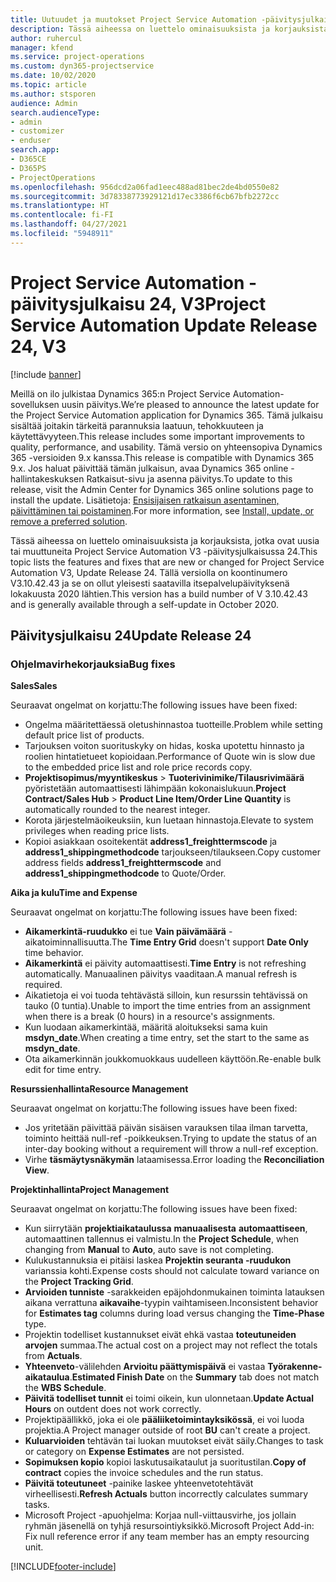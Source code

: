 ```yaml
---
title: Uutuudet ja muutokset Project Service Automation -päivitysjulkaisussa 24, V3
description: Tässä aiheessa on luettelo ominaisuuksista ja korjauksista, jotka ovat käytettävissä Project Service Automation -päivitysjulkaisussa 24, V3.
author: ruhercul
manager: kfend
ms.service: project-operations
ms.custom: dyn365-projectservice
ms.date: 10/02/2020
ms.topic: article
ms.author: stsporen
audience: Admin
search.audienceType:
- admin
- customizer
- enduser
search.app:
- D365CE
- D365PS
- ProjectOperations
ms.openlocfilehash: 956dcd2a06fad1eec488ad81bec2de4bd0550e82
ms.sourcegitcommit: 3d78338773929121d17ec3386f6cb67bfb2272cc
ms.translationtype: HT
ms.contentlocale: fi-FI
ms.lasthandoff: 04/27/2021
ms.locfileid: "5948911"
---
```

# <a name="project-service-automation-update-release-24-v3"></a><span data-ttu-id="08200-103">Project Service Automation -päivitysjulkaisu 24, V3</span><span class="sxs-lookup"><span data-stu-id="08200-103">Project Service Automation Update Release 24, V3</span></span>

[!include [banner](../includes/psa-now-project-operations.md)]

<span data-ttu-id="08200-104">Meillä on ilo julkistaa Dynamics 365:n Project Service Automation-sovelluksen uusin päivitys.</span><span class="sxs-lookup"><span data-stu-id="08200-104">We’re pleased to announce the latest update for the Project Service Automation application for Dynamics 365.</span></span> <span data-ttu-id="08200-105">Tämä julkaisu sisältää joitakin tärkeitä parannuksia laatuun, tehokkuuteen ja käytettävyyteen.</span><span class="sxs-lookup"><span data-stu-id="08200-105">This release includes some important improvements to quality, performance, and usability.</span></span> <span data-ttu-id="08200-106">Tämä versio on yhteensopiva Dynamics 365 -versioiden 9.x kanssa.</span><span class="sxs-lookup"><span data-stu-id="08200-106">This release is compatible with Dynamics 365 9.x.</span></span> <span data-ttu-id="08200-107">Jos haluat päivittää tämän julkaisun, avaa Dynamics 365 online -hallintakeskuksen Ratkaisut-sivu ja asenna päivitys.</span><span class="sxs-lookup"><span data-stu-id="08200-107">To update to this release, visit the Admin Center for Dynamics 365 online solutions page to install the update.</span></span> <span data-ttu-id="08200-108">Lisätietoja: [Ensisijaisen ratkaisun asentaminen, päivittäminen tai poistaminen](/power-platform/admin/install-remove-preferred-solution).</span><span class="sxs-lookup"><span data-stu-id="08200-108">For more information, see [Install, update, or remove a preferred solution](/power-platform/admin/install-remove-preferred-solution).</span></span>

<span data-ttu-id="08200-109">Tässä aiheessa on luettelo ominaisuuksista ja korjauksista, jotka ovat uusia tai muuttuneita Project Service Automation V3 -päivitysjulkaisussa 24.</span><span class="sxs-lookup"><span data-stu-id="08200-109">This topic lists the features and fixes that are new or changed for Project Service Automation V3, Update Release 24.</span></span> <span data-ttu-id="08200-110">Tällä versiolla on koontinumero V3.10.42.43 ja se on ollut yleisesti saatavilla itsepalvelupäivityksenä lokakuusta 2020 lähtien.</span><span class="sxs-lookup"><span data-stu-id="08200-110">This version has a build number of V 3.10.42.43 and is generally available through a self-update in October 2020.</span></span>

## <a name="update-release-24"></a><span data-ttu-id="08200-111">Päivitysjulkaisu 24</span><span class="sxs-lookup"><span data-stu-id="08200-111">Update Release 24</span></span>

### <a name="bug-fixes"></a><span data-ttu-id="08200-112">Ohjelmavirhekorjauksia</span><span class="sxs-lookup"><span data-stu-id="08200-112">Bug fixes</span></span>

<span data-ttu-id="08200-113">**Sales**</span><span class="sxs-lookup"><span data-stu-id="08200-113">**Sales**</span></span>

<span data-ttu-id="08200-114">Seuraavat ongelmat on korjattu:</span><span class="sxs-lookup"><span data-stu-id="08200-114">The following issues have been fixed:</span></span>

- <span data-ttu-id="08200-115">Ongelma määritettäessä oletushinnastoa tuotteille.</span><span class="sxs-lookup"><span data-stu-id="08200-115">Problem while setting default price list of products.</span></span>
- <span data-ttu-id="08200-116">Tarjouksen voiton suorituskyky on hidas, koska upotettu hinnasto ja roolien hintatietueet kopioidaan.</span><span class="sxs-lookup"><span data-stu-id="08200-116">Performance of Quote win is slow due to the embedded price list and role price records copy.</span></span>
- <span data-ttu-id="08200-117">**Projektisopimus/myyntikeskus** > **Tuoterivinimike/Tilausrivimäärä** pyöristetään automaattisesti lähimpään kokonaislukuun.</span><span class="sxs-lookup"><span data-stu-id="08200-117">**Project Contract/Sales Hub** > **Product Line Item/Order Line Quantity** is automatically rounded to the nearest integer.</span></span>
- <span data-ttu-id="08200-118">Korota järjestelmäoikeuksiin, kun luetaan hinnastoja.</span><span class="sxs-lookup"><span data-stu-id="08200-118">Elevate to system privileges when reading price lists.</span></span>
- <span data-ttu-id="08200-119">Kopioi asiakkaan osoitekentät **address1_freighttermscode** ja **address1_shippingmethodcode** tarjoukseen/tilaukseen.</span><span class="sxs-lookup"><span data-stu-id="08200-119">Copy customer address fields **address1_freighttermscode** and **address1_shippingmethodcode** to Quote/Order.</span></span> 


<span data-ttu-id="08200-120">**Aika ja kulu**</span><span class="sxs-lookup"><span data-stu-id="08200-120">**Time and Expense**</span></span>

<span data-ttu-id="08200-121">Seuraavat ongelmat on korjattu:</span><span class="sxs-lookup"><span data-stu-id="08200-121">The following issues have been fixed:</span></span>

- <span data-ttu-id="08200-122">**Aikamerkintä-ruudukko** ei tue **Vain päivämäärä** -aikatoiminnallisuutta.</span><span class="sxs-lookup"><span data-stu-id="08200-122">The **Time Entry Grid** doesn't support **Date Only** time behavior.</span></span>
- <span data-ttu-id="08200-123">**Aikamerkintä** ei päivity automaattisesti.</span><span class="sxs-lookup"><span data-stu-id="08200-123">**Time Entry** is not refreshing automatically.</span></span> <span data-ttu-id="08200-124">Manuaalinen päivitys vaaditaan.</span><span class="sxs-lookup"><span data-stu-id="08200-124">A manual refresh is required.</span></span>
- <span data-ttu-id="08200-125">Aikatietoja ei voi tuoda tehtävästä silloin, kun resurssin tehtävissä on tauko (0 tuntia).</span><span class="sxs-lookup"><span data-stu-id="08200-125">Unable to import the time entries from an assignment when there is a break (0 hours) in a resource's assignments.</span></span>
- <span data-ttu-id="08200-126">Kun luodaan aikamerkintää, määritä aloitukseksi sama kuin **msdyn_date**.</span><span class="sxs-lookup"><span data-stu-id="08200-126">When creating a time entry, set the start to the same as **msdyn_date**.</span></span>
- <span data-ttu-id="08200-127">Ota aikamerkinnän joukkomuokkaus uudelleen käyttöön.</span><span class="sxs-lookup"><span data-stu-id="08200-127">Re-enable bulk edit for time entry.</span></span>

<span data-ttu-id="08200-128">**Resurssienhallinta**</span><span class="sxs-lookup"><span data-stu-id="08200-128">**Resource Management**</span></span>

<span data-ttu-id="08200-129">Seuraavat ongelmat on korjattu:</span><span class="sxs-lookup"><span data-stu-id="08200-129">The following issues have been fixed:</span></span>

- <span data-ttu-id="08200-130">Jos yritetään päivittää päivän sisäisen varauksen tilaa ilman tarvetta, toiminto heittää null-ref -poikkeuksen.</span><span class="sxs-lookup"><span data-stu-id="08200-130">Trying to update the status of an inter-day booking without a requirement will throw a null-ref exception.</span></span>
- <span data-ttu-id="08200-131">Virhe **täsmäytysnäkymän** lataamisessa.</span><span class="sxs-lookup"><span data-stu-id="08200-131">Error loading the **Reconciliation View**.</span></span>


<span data-ttu-id="08200-132">**Projektinhallinta**</span><span class="sxs-lookup"><span data-stu-id="08200-132">**Project Management**</span></span>

<span data-ttu-id="08200-133">Seuraavat ongelmat on korjattu:</span><span class="sxs-lookup"><span data-stu-id="08200-133">The following issues have been fixed:</span></span>

- <span data-ttu-id="08200-134">Kun siirrytään **projektiaikataulussa** **manuaalisesta** **automaattiseen**, automaattinen tallennus ei valmistu.</span><span class="sxs-lookup"><span data-stu-id="08200-134">In the **Project Schedule**, when changing from **Manual** to **Auto**, auto save is not completing.</span></span>
- <span data-ttu-id="08200-135">Kulukustannuksia ei pitäisi laskea **Projektin seuranta -ruudukon** varianssia kohti.</span><span class="sxs-lookup"><span data-stu-id="08200-135">Expense costs should not calculate toward variance on the **Project Tracking Grid**.</span></span>
- <span data-ttu-id="08200-136">**Arvioiden tunniste** -sarakkeiden epäjohdonmukainen toiminta latauksen aikana verrattuna **aikavaihe**-tyypin vaihtamiseen.</span><span class="sxs-lookup"><span data-stu-id="08200-136">Inconsistent behavior for **Estimates tag** columns during load versus changing the **Time-Phase** type.</span></span>
- <span data-ttu-id="08200-137">Projektin todelliset kustannukset eivät ehkä vastaa **toteutuneiden arvojen** summaa.</span><span class="sxs-lookup"><span data-stu-id="08200-137">The actual cost on a project may not reflect the totals from **Actuals**.</span></span>
- <span data-ttu-id="08200-138">**Yhteenveto**-välilehden **Arvioitu päättymispäivä** ei vastaa **Työrakenne-aikataulua**.</span><span class="sxs-lookup"><span data-stu-id="08200-138">**Estimated Finish Date** on the **Summary** tab does not match the **WBS Schedule**.</span></span>
- <span data-ttu-id="08200-139">**Päivitä todelliset tunnit** ei toimi oikein, kun ulonnetaan.</span><span class="sxs-lookup"><span data-stu-id="08200-139">**Update Actual Hours** on outdent does not work correctly.</span></span>
- <span data-ttu-id="08200-140">Projektipäällikkö, joka ei ole **pääliiketoimintayksikössä**, ei voi luoda projektia.</span><span class="sxs-lookup"><span data-stu-id="08200-140">A Project manager outside of root **BU** can't create a project.</span></span>
- <span data-ttu-id="08200-141">**Kuluarvioiden** tehtävän tai luokan muutokset eivät säily.</span><span class="sxs-lookup"><span data-stu-id="08200-141">Changes to task or category on **Expense Estimates** are not persisted.</span></span>
- <span data-ttu-id="08200-142">**Sopimuksen kopio** kopioi laskutusaikataulut ja suoritustilan.</span><span class="sxs-lookup"><span data-stu-id="08200-142">**Copy of contract** copies the invoice schedules and the run status.</span></span>
- <span data-ttu-id="08200-143">**Päivitä toteutuneet** -painike laskee yhteenvetotehtävät virheellisesti.</span><span class="sxs-lookup"><span data-stu-id="08200-143">**Refresh Actuals** button incorrectly calculates summary tasks.</span></span>
- <span data-ttu-id="08200-144">Microsoft Project -apuohjelma: Korjaa null-viittausvirhe, jos jollain ryhmän jäsenellä on tyhjä resursointiyksikkö.</span><span class="sxs-lookup"><span data-stu-id="08200-144">Microsoft Project Add-in: Fix null reference error if any team member has an empty resourcing unit.</span></span>



[!INCLUDE[footer-include](../includes/footer-banner.md)]